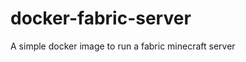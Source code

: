docker-fabric-server
====================

A simple docker image to run a fabric minecraft server


